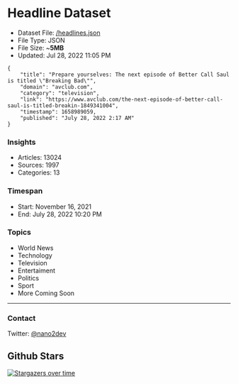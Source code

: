 # Headline Dataset

- Dataset File: [/headlines.json](https://raw.githubusercontent.com/fwd/news/master/headlines.json) 
- File Type: JSON
- File Size: ~**5MB**
- Updated: Jul 28, 2022 11:05 PM

```
{
    "title": "Prepare yourselves: The next episode of Better Call Saul is titled \"Breaking Bad\"",
    "domain": "avclub.com",
    "category": "television",
    "link": "https://www.avclub.com/the-next-episode-of-better-call-saul-is-titled-breakin-1849341004",
    "timestamp": 1658989059,
    "published": "July 28, 2022 2:17 AM"
}
```

### Insights

- Articles: 13024
- Sources: 1997
- Categories: 13

### Timespan

- Start: November 16, 2021
- End: July 28, 2022 10:20 PM

### Topics

- World News
- Technology
- Television
- Entertaiment
- Politics
- Sport
- More Coming Soon

---

### Contact 

Twitter: [@nano2dev](https://twitter.com/nano2dev)

## Github Stars

[![Stargazers over time](https://starchart.cc/fwd/news.svg)](https://starchart.cc/fwd/news)
	
